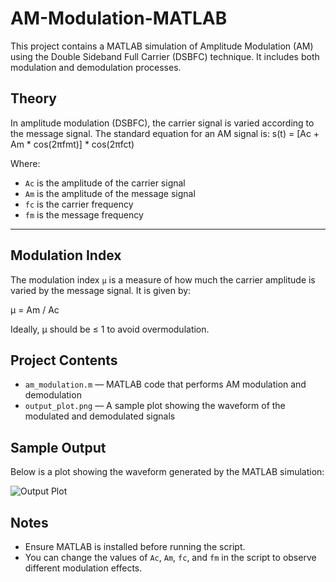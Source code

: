# AM-Modulation-MATLAB

This project contains a MATLAB simulation of Amplitude Modulation (AM) using the Double Sideband Full Carrier (DSBFC) technique. It includes both modulation and demodulation processes.



##  Theory

In amplitude modulation (DSBFC), the carrier signal is varied according to the message signal. The standard equation for an AM signal is:
s(t) = [Ac + Am * cos(2πfmt)] * cos(2πfct)


Where:
- `Ac` is the amplitude of the carrier signal  
- `Am` is the amplitude of the message signal  
- `fc` is the carrier frequency  
- `fm` is the message frequency  

---

##  Modulation Index

The modulation index `μ` is a measure of how much the carrier amplitude is varied by the message signal. It is given by:

μ = Am / Ac


Ideally, μ should be ≤ 1 to avoid overmodulation.



##  Project Contents

- `am_modulation.m` — MATLAB code that performs AM modulation and demodulation
- `output_plot.png` — A sample plot showing the waveform of the modulated and demodulated signals



##  Sample Output

Below is a plot showing the waveform generated by the MATLAB simulation:

![Output Plot](output_plot.png)



##  Notes

- Ensure MATLAB is installed before running the script.
- You can change the values of `Ac`, `Am`, `fc`, and `fm` in the script to observe different modulation effects.








